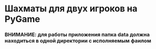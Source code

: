 # Шахматы для двух игроков на PyGame
### ВНИМАНИЕ: для работы приложения папка data должна находиться в одной директории с исполняемым фаилом
